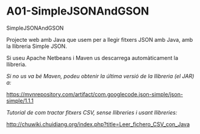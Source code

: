 # A01-SimpleJSONAndGSON
SimpleJSONAndGSON

Projecte web amb Java que usem per a llegir fitxers JSON amb Java, amb la llibreria Simple JSON.

Si useu Apache Netbeans i Maven us descarrega automàticament la llibreria.

*Si no us va bé Maven, podeu obtenir la última versió de la llibreria (el JAR) a:*

https://mvnrepository.com/artifact/com.googlecode.json-simple/json-simple/1.1.1

*Tutorial de com tractar fitxers CSV, sense llibreries i usant llibreries:*

http://chuwiki.chuidiang.org/index.php?title=Leer_fichero_CSV_con_Java
